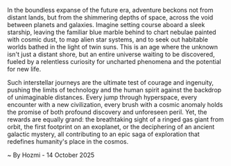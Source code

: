 
In the boundless expanse of the future era, adventure beckons not from distant lands, but from the shimmering depths of space, across the void between planets and galaxies. Imagine setting course aboard a sleek starship, leaving the familiar blue marble behind to chart nebulae painted with cosmic dust, to map alien star systems, and to seek out habitable worlds bathed in the light of twin suns. This is an age where the unknown isn't just a distant shore, but an entire universe waiting to be discovered, fueled by a relentless curiosity for uncharted phenomena and the potential for new life.

Such interstellar journeys are the ultimate test of courage and ingenuity, pushing the limits of technology and the human spirit against the backdrop of unimaginable distances. Every jump through hyperspace, every encounter with a new civilization, every brush with a cosmic anomaly holds the promise of both profound discovery and unforeseen peril. Yet, the rewards are equally grand: the breathtaking sight of a ringed gas giant from orbit, the first footprint on an exoplanet, or the deciphering of an ancient galactic mystery, all contributing to an epic saga of exploration that redefines humanity's place in the cosmos.

~ By Hozmi - 14 October 2025
